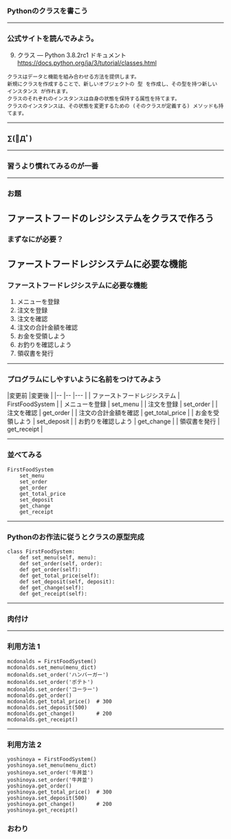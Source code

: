 ### Pythonのクラスを書こう
---

### 公式サイトを読んでみよう。

9. クラス — Python 3.8.2rc1 ドキュメント
https://docs.python.org/ja/3/tutorial/classes.html

```
クラスはデータと機能を組み合わせる方法を提供します。 
新規にクラスを作成することで、新しいオブジェクトの 型 を作成し、その型を持つ新しい インスタンス が作れます。 
クラスのそれぞれのインスタンスは自身の状態を保持する属性を持てます。 
クラスのインスタンスは、その状態を変更するための (そのクラスが定義する) メソッドも持てます。
```

---

### ∑(ﾟДﾟ)
---

### 習うより慣れてみるのが一番
---

### お題
ファーストフードのレジシステムをクラスで作ろう
---

### まずなにが必要？

ファーストフードレジシステムに必要な機能
---

### ファーストフードレジシステムに必要な機能

1. メニューを登録
1. 注文を登録
1. 注文を確認
1. 注文の合計金額を確認
1. お金を受領しよう
1. お釣りを確認しよう
1. 領収書を発行
---

### プログラムにしやすいように名前をつけてみよう

|変更前                |変更後 |
|--                   |-- |--- |
| ファーストフードレジシステム | FirstFoodSystem | 
| メニューを登録          | set_menu |
| 注文を登録            | set_order |
| 注文を確認            | get_order |
| 注文の合計金額を確認    | get_total_price |
| お金を受領しよう        | set_deposit |
| お釣りを確認しよう       | get_change |
| 領収書を発行          | get_receipt |

---


### 並べてみる

```
FirstFoodSystem
    set_menu
    set_order
    get_order
    get_total_price
    set_deposit
    get_change
    get_receipt
```

---

### Pythonのお作法に従うとクラスの原型完成

```
class FirstFoodSystem:
    def set_menu(self, menu):
    def set_order(self, order):
    def get_order(self):
    def get_total_price(self):
    def set_deposit(self, deposit):
    def get_change(self):
    def get_receipt(self):
```

---

### 肉付け


---

### 利用方法 1

```
mcdonalds = FirstFoodSystem()
mcdonalds.set_menu(menu_dict)
mcdonalds.set_order('ハンバーガー')
mcdonalds.set_order('ポテト')
mcdonalds.set_order('コーラー')
mcdonalds.get_order()
mcdonalds.get_total_price()  # 300
mcdonalds.set_deposit(500)
mcdonalds.get_change()       # 200
mcdonalds.get_receipt()
```
---
### 利用方法 2

```
yoshinoya = FirstFoodSystem()
yoshinoya.set_menu(menu_dict)
yoshinoya.set_order('牛丼並')
yoshinoya.set_order('牛丼並')
yoshinoya.get_order()
yoshinoya.get_total_price()  # 300
yoshinoya.set_deposit(500)
yoshinoya.get_change()       # 200
yoshinoya.get_receipt()
```



### おわり
